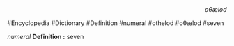 
<div align="right"><i>oθælod</i></div>

#Encyclopedia #Dictionary #Definition #numeral #othelod #oθælod #seven

*numeral*
**Definition :** seven